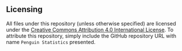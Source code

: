 ## Licensing
All files under this repository (unless otherwise specified) are licensed under the [Creative Commons Attribution 4.0 International License](http://creativecommons.org/licenses/by/4.0/). To attribute this repository, simply include the GitHub repository URL with name `Penguin Statistics` presented.